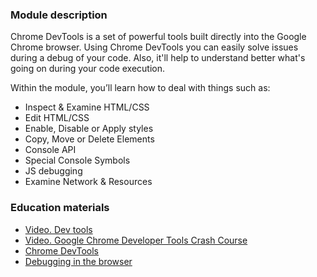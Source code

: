 ### Module description
Chrome DevTools is a set of powerful tools built directly into the Google Chrome browser. Using Chrome DevTools you can easily solve issues during a debug of your code. Also, it'll help to understand better what's going on during your code execution.

Within the module, you’ll learn how to deal with things such as:

* Inspect & Examine HTML/CSS
* Edit HTML/CSS
* Enable, Disable or Apply styles
* Copy, Move or Delete Elements
* Console API
* Special Console Symbols
* JS debugging
* Examine Network & Resources

### Education materials
* [Video. Dev tools](https://youtu.be/2yxKblrXiEg)
* [Video. Google Chrome Developer Tools Crash Course](https://youtu.be/x4q86IjJFag)
* [Chrome DevTools](https://developer.chrome.com/docs/devtools/overview/)
* [Debugging in the browser](https://javascript.info/debugging-chrome)